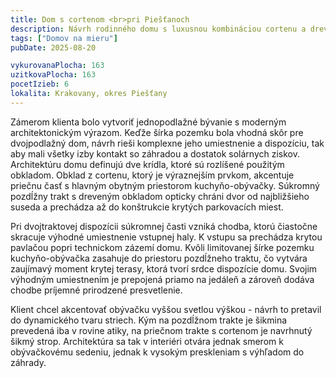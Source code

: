 ```yaml
---
title: Dom s cortenom <br>pri Piešťanoch
description: Návrh rodinného domu s luxusnou kombináciou cortenu a dreva na fasáde. Klientom sme boli oslovení na rýchlu ideovú štúdiu, podľa ktorej si vyberal medzi architektonickými ateliérmi. Keďže ho naše riešenie oslovilo, spolupracovali sme ďalej na dokončení architektúry a výkresoch pre stavebné povolenie. Klient následne dom realizoval čiastočne svojpomocne, pri čom sme mu pomáhali vypracovaním potrebných konštrukčných detailov v realizačnej podrobnosti.
tags: ["Domov na mieru"]
pubDate: 2025-08-20

vykurovanaPlocha: 163
uzitkovaPlocha: 163
pocetIzieb: 6
lokalita: Krakovany, okres Piešťany
---
```


Zámerom klienta bolo vytvoriť jednopodlažné bývanie s moderným architektonickým výrazom. Keďže šírka pozemku bola vhodná skôr pre dvojpodlažný dom, návrh rieši komplexne jeho umiestnenie a dispozíciu, tak aby mali všetky izby kontakt so záhradou a dostatok solárnych ziskov. Architektúru domu definujú dve krídla, ktoré sú rozlíšené použitým obkladom. Obklad z cortenu, ktorý je výraznejším prvkom, akcentuje priečnu časť s hlavným obytným priestorom kuchyňo-obývačky. Súkromný pozdĺžny trakt s dreveným obkladom opticky chráni dvor od najbližšieho suseda a prechádza až do konštrukcie krytých parkovacích miest.

Pri dvojtraktovej dispozícii súkromnej časti vzniká chodba, ktorú čiastočne skracuje výhodné umiestnenie vstupnej haly. K vstupu sa prechádza krytou pavlačou popri technickom zázemí domu. Kvôli limitovanej šírke pozemku kuchyňo-obývačka zasahuje do priestoru pozdĺžneho traktu, čo vytvára zaujímavý moment krytej terasy, ktorá tvorí srdce dispozície domu. Svojim výhodným umiestnením je prepojená priamo na jedáleň a zároveň dodáva chodbe príjemné prirodzené presvetlenie.

Klient chcel akcentovať obývačku vyššou svetlou výškou - návrh to pretavil do dynamického tvaru striech. Kým na pozdĺžnom trakte je šikmina prevedená iba v rovine atiky, na priečnom trakte s cortenom je navrhnutý šikmý strop. Architektúra sa tak v interiéri otvára jednak smerom k obývačkovému sedeniu, jednak k vysokým preskleniam s výhľadom do záhrady.


